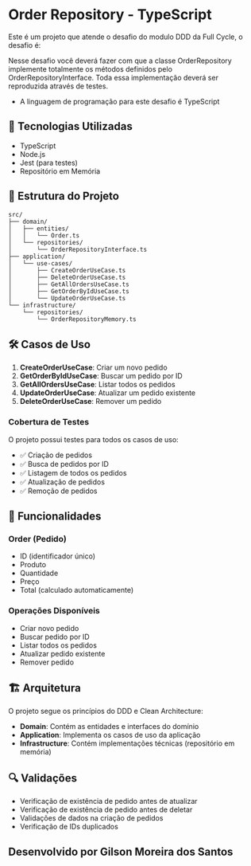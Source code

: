 # Order Repository - TypeScript

Este é um projeto que atende o desafio do modulo DDD da Full Cycle, o desafio é:

Nesse desafio você deverá fazer com que a classe OrderRepository implemente totalmente os métodos definidos pelo OrderRepositoryInterface. 
Toda essa implementação deverá ser reproduzida através de testes.

* A linguagem de programação para este desafio é TypeScript

## 🚀 Tecnologias Utilizadas

- TypeScript
- Node.js
- Jest (para testes)
- Repositório em Memória

## 📁 Estrutura do Projeto

```
src/
├── domain/
│   ├── entities/
│   │   └── Order.ts
│   └── repositories/
│       └── OrderRepositoryInterface.ts
├── application/
│   └── use-cases/
│       ├── CreateOrderUseCase.ts
│       ├── DeleteOrderUseCase.ts
│       ├── GetAllOrdersUseCase.ts
│       ├── GetOrderByIdUseCase.ts
│       └── UpdateOrderUseCase.ts
└── infrastructure/
    └── repositories/
        └── OrderRepositoryMemory.ts
```

## 🛠️ Casos de Uso

1. **CreateOrderUseCase**: Criar um novo pedido
2. **GetOrderByIdUseCase**: Buscar um pedido por ID
3. **GetAllOrdersUseCase**: Listar todos os pedidos
4. **UpdateOrderUseCase**: Atualizar um pedido existente
5. **DeleteOrderUseCase**: Remover um pedido

### Cobertura de Testes

O projeto possui testes para todos os casos de uso:

- ✅ Criação de pedidos
- ✅ Busca de pedidos por ID
- ✅ Listagem de todos os pedidos
- ✅ Atualização de pedidos
- ✅ Remoção de pedidos

## 📝 Funcionalidades

### Order (Pedido)
- ID (identificador único)
- Produto
- Quantidade
- Preço
- Total (calculado automaticamente)

### Operações Disponíveis
- Criar novo pedido
- Buscar pedido por ID
- Listar todos os pedidos
- Atualizar pedido existente
- Remover pedido

## 🏗️ Arquitetura

O projeto segue os princípios do DDD e Clean Architecture:

- **Domain**: Contém as entidades e interfaces do domínio
- **Application**: Implementa os casos de uso da aplicação
- **Infrastructure**: Contém implementações técnicas (repositório em memória)

## 🔍 Validações

- Verificação de existência de pedido antes de atualizar
- Verificação de existência de pedido antes de deletar
- Validações de dados na criação de pedidos
- Verificação de IDs duplicados

## Desenvolvido por Gilson Moreira dos Santos
